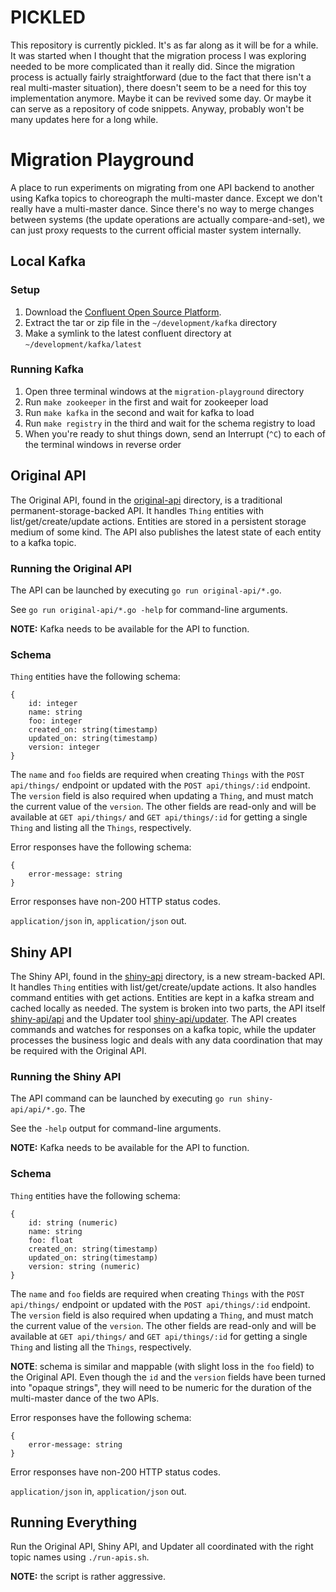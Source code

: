# PICKLED

This repository is currently pickled. It's as far along as it will be for a
while. It was started when I thought that the migration process I was exploring
needed to be more complicated than it really did. Since the migration process is
actually fairly straightforward (due to the fact that there isn't a real
multi-master situation), there doesn't seem to be a need for this toy
implementation anymore. Maybe it can be revived some day. Or maybe it can serve
as a repository of code snippets. Anyway, probably won't be many updates here
for a long while.


# Migration Playground

A place to run experiments on migrating from one API backend to another using
Kafka topics to choreograph the multi-master dance. Except we don't really have
a multi-master dance. Since there's no way to merge changes between systems (the
update operations are actually compare-and-set), we can just proxy requests to
the current official master system internally.


## Local Kafka

### Setup

1. Download the [Confluent Open Source Platform](https://www.confluent.io).
1. Extract the tar or zip file in the `~/development/kafka` directory
1. Make a symlink to the latest confluent directory at `~/development/kafka/latest`

### Running Kafka

1. Open three terminal windows at the `migration-playground` directory
1. Run `make zookeeper` in the first and wait for zookeeper load
1. Run `make kafka` in the second and wait for kafka to load
1. Run `make registry` in the third and wait for the schema registry to load
1. When you're ready to shut things down, send an Interrupt (`^C`) to each of
the terminal windows in reverse order


## Original API

The Original API, found in the [original-api](./original-api/) directory, is a
traditional permanent-storage-backed API. It handles `Thing` entities with
list/get/create/update actions. Entities are stored in a persistent storage
medium of some kind. The API also publishes the latest state of each entity to a
kafka topic.

### Running the Original API

The API can be launched by executing `go run original-api/*.go`.

See `go run original-api/*.go -help` for command-line arguments.

**NOTE:** Kafka needs to be available for the API to function.

### Schema

`Thing` entities have the following schema:

```
{
	id: integer
	name: string
	foo: integer
	created_on: string(timestamp)
	updated_on: string(timestamp)
	version: integer
}
```

The `name` and `foo` fields are required when creating `Things` with the `POST
api/things/` endpoint or updated with the `POST api/things/:id` endpoint. The
`version` field is also required when updating a `Thing`, and must match the
current value of the `version`. The other fields are read-only and will be
available at `GET api/things/` and `GET api/things/:id` for getting a single
`Thing` and listing all the `Things`, respectively.

Error responses have the following schema:

```
{
	error-message: string
}
```

Error responses have non-200 HTTP status codes.

`application/json` in, `application/json` out.


## Shiny API

The Shiny API, found in the [shiny-api](./shiny-api/) directory, is a new
stream-backed API. It handles `Thing` entities with list/get/create/update
actions. It also handles command entities with get actions. Entities are kept in
a kafka stream and cached locally as needed. The system is broken into two
parts, the API itself [shiny-api/api](./shiny-api/api/) and the Updater tool
[shiny-api/updater](./shiny-api/updater/). The API creates commands and watches
for responses on a kafka topic, while the updater processes the business logic
and deals with any data coordination that may be required with the Original API.

### Running the Shiny API

The API command can be launched by executing `go run shiny-api/api/*.go`. The

See the `-help` output for command-line arguments.

**NOTE:** Kafka needs to be available for the API to function.

### Schema

`Thing` entities have the following schema:

```
{
	id: string (numeric)
	name: string
	foo: float
	created_on: string(timestamp)
	updated_on: string(timestamp)
	version: string (numeric)
}
```

The `name` and `foo` fields are required when creating `Things` with the `POST
api/things/` endpoint or updated with the `POST api/things/:id` endpoint. The
`version` field is also required when updating a `Thing`, and must match the
current value of the `version`. The other fields are read-only and will be
available at `GET api/things/` and `GET api/things/:id` for getting a single
`Thing` and listing all the `Things`, respectively.

**NOTE**: schema is similar and mappable (with slight loss in the `foo` field)
to the Original API. Even though the `id` and the `version` fields have been
turned into "opaque strings", they will need to be numeric for the duration of
the multi-master dance of the two APIs.

Error responses have the following schema:

```
{
	error-message: string
}
```

Error responses have non-200 HTTP status codes.

`application/json` in, `application/json` out.


## Running Everything

Run the Original API, Shiny API, and Updater all coordinated with the right
topic names using `./run-apis.sh`.

**NOTE:** the script is rather aggressive.
